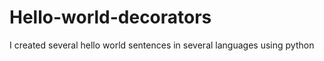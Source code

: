 # Hello-world-decorators
I created several hello world sentences in several languages ​​using python
